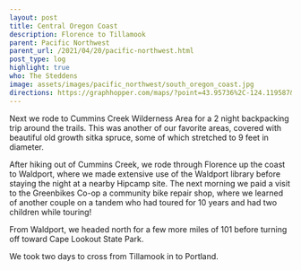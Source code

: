 ```yaml
---
layout: post
title: Central Oregon Coast
description: Florence to Tillamook
parent: Pacific Northwest
parent_url: /2021/04/20/pacific-northwest.html
post_type: log
highlight: true
who: The Steddens
image: assets/images/pacific_northwest/south_oregon_coast.jpg
directions: https://graphhopper.com/maps/?point=43.95736%2C-124.119587&point=45.364207%2C-123.968525&point=45.456518%2C-123.841324&point=45.548198%2C-123.176651&point=45.471809%2C-122.720547&locale=en-us&elevation=true&profile=bike&use_miles=false&selected_detail=Elevation&layer=TF%20Cycle
---
```




<script src="https://cdn.jsdelivr.net/npm/publicalbum@latest/embed-ui.min.js" async></script>
<div class="pa-carousel-widget"
  data-link="https://photos.app.goo.gl/vNvKRtcefcAaYqSE8"
  data-title="South Oregon Coast - Dunes Recreation Area"
  data-description="12 new photos added to shared album">
  <object data="https://lh3.googleusercontent.com/Eg-K2mWYkNAIcF2b9x6kFMefyqqZqVWYny8qJ0tuwwowuqzTNHM9-XdQ0claRnkKvSonI6fDN4l54qJv7vXQrmhIZM4mo1J-TgF26tmK-G3ESccJgpqmTzG832CJMesdc6q4aTKoaA=w1920-h1080"></object>
  <object data="https://lh3.googleusercontent.com/tbAuf0nEifm-aMv0MtuRVkrYRyzMroBKrerinAM5pRdQUn_c0pjZs69zAgxiUJxg9vL2VrkPiWdgMsF_FGN37U9EWl6p0kmMTYoMgO5YHv14ArEX5hUNjqu6-qkXYA2ZF1VIF27O_Q=w1920-h1080"></object>
  <object data="https://lh3.googleusercontent.com/FXB4fuLpnHai7S0M_PFus1ciI5fQHxB3DdIoS5Olpjach8lc644gUqYrqpC7FvSDUuulyY3tmTdzemRgOi2yJIGV_FKY3j_BGcmK3jPLjO-1sCLhloAI-jZyCpw_WId7ul-nXpxmIQ=w1920-h1080"></object>
  <object data="https://lh3.googleusercontent.com/1RM9HxHNyQiMJQG_VNG3wDwLcudQ2vljeErkPqfSf2WOCeiaMyooEiTiMXixpnhXLQF3-E631eaKZXQ-NGIuUxwyjIi1UJu3PNfNycBpVkrJ4Sc4xZvi9TRo6um3An3Jfu90lUmd2g=w1920-h1080"></object>
  <object data="https://lh3.googleusercontent.com/iRZa2OLFzXtNcrrea9YjfWqMjEuAPwuGWJHpi7wqQTDst2Fz4Y6dNoJzliJAlDNsMRglkyPPj8ULMb3LST_wJGS2zvxHAZRSy3OB3v5e2rjdwkOJ3iwQUN4mFTfYRSIF0cHA5H7sKw=w1920-h1080"></object>
  <object data="https://lh3.googleusercontent.com/ZAnwJHJxFiSvxPY0x7SIF0ZxkeDRCK2rESFP8pj86gQFMzt1tu7hgApBbNr3gIZ_09zEt00UJXUq1HqV0Q0paEQiEMdDw64vLHiXj7afH7Fyq8xRYKAHuHVwREAfJIhAsjarF88XRA=w1920-h1080"></object>
  <object data="https://lh3.googleusercontent.com/mokXcRLmQImI1zkXUkpJgya47p3YQ7v6TXsQevkB2THl_T7XpKPaqVcK6zErnkV7Jv6f3ypmFG-ILQ5qHPXg36hRsgvWBQrJAqRN29EOB92_G6ICZw8Gv1iN4OxYPJ9raIIIwe-p3w=w1920-h1080"></object>
  <object data="https://lh3.googleusercontent.com/BMaHNNhyT3btcu1PAYG62bjQvEmNNzLP24g4e2OLOWCOPoQMYzDuNzOlMIHAb-KHJSw9wsRwPCV2zThhjMVu_s0DvkpryngPZcjCVYFC_-MiGrGtp3DGJhUQ_Qo3hS0QkLooW3BIaA=w1920-h1080"></object>
  <object data="https://lh3.googleusercontent.com/uEWBbCISZWYoQGBSedLLShPsqJnRvaTaK5DK8tg9cfv-MXT6YA12lXcvWO8BcLMcWEGd7c36ueVfRyLgEagtx01ROAAubL5Q6Mtest1uzEo2uj3u9cGJp92psKR7Ci4BFyUM1Mxfew=w1920-h1080"></object>
  <object data="https://lh3.googleusercontent.com/yneEWZGQOpKA8TV_1AzQh-v3VHY252013BLMEYv2JCBF6FgoV-mqGGoFrWuwgMnlzDngX1kw2cYvVLLX1TfLJjCWSFF7g4wvP0y3WExQTqKvgkulk8WnJZaBSOwhfnWTA6mD-ZYBSw=w1920-h1080"></object>
  <object data="https://lh3.googleusercontent.com/jZ_8GfQ_l8M5WW3DjUq722UEo42f-sOFxR1JK0MrZtBaVMcYWwOo4eKymNI-ralVidspqGzrbfnkLiHWM1DucPMAncrsY8XdYJeofARV4LT5FGHdNPxEU9UlJQT3T0vyV4mDK28-yw=w1920-h1080"></object>
  <object data="https://lh3.googleusercontent.com/GnenIUR92q0jA2Em9iIiR7ZUSiPPfdVi4l_M6xiBc1zB2XxpmrqOVYV3XT3KgFZpQDl52zgJpvQAeMFaN0-BufNGjqghNnR2De2teywVqdA4Q6yiZ-67G-cyFdZB531nAl1JOdpmzg=w1920-h1080"></object>
</div>

Next we rode to Cummins Creek Wilderness Area for a 2 night backpacking trip around the trails.  This was another of our favorite areas, covered with beautiful old growth sitka spruce, some of which stretched to 9 feet in diameter.

After hiking out of Cummins Creek, we rode through Florence up the coast to Waldport, where we made extensive use of the Waldport library before staying the night at a nearby Hipcamp site.  The next morning we paid a visit to the Greenbikes Co-op a community bike repair shop, where we learned of another couple on a tandem who had toured for 10 years and had two children while touring!

From Waldport, we headed north for a few more miles of 101 before turning off toward Cape Lookout State Park.

We took two days to cross from Tillamook in to Portland.